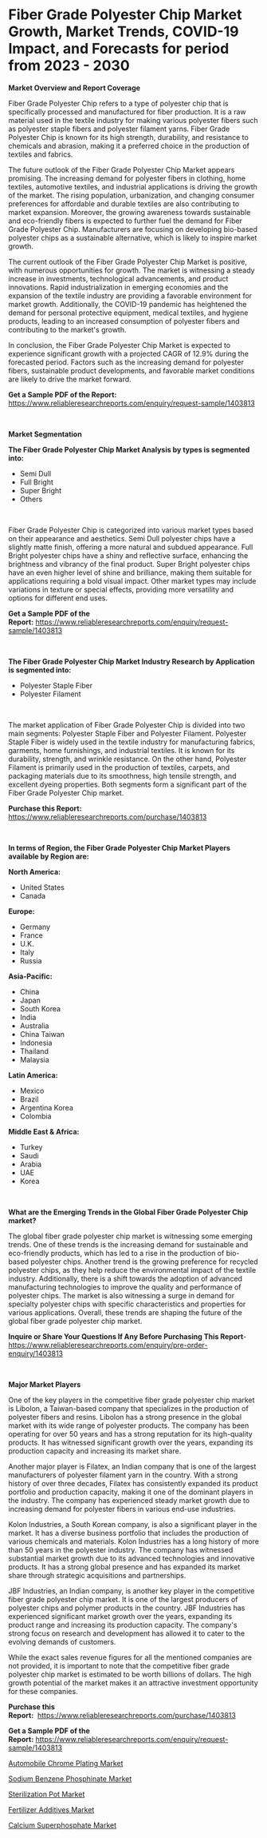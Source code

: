 <p><h1>Fiber Grade Polyester Chip Market Growth, Market Trends, COVID-19 Impact, and Forecasts for period from 2023 - 2030</h1></p><p><strong>Market Overview and Report Coverage</strong></p>
<p><p>Fiber Grade Polyester Chip refers to a type of polyester chip that is specifically processed and manufactured for fiber production. It is a raw material used in the textile industry for making various polyester fibers such as polyester staple fibers and polyester filament yarns. Fiber Grade Polyester Chip is known for its high strength, durability, and resistance to chemicals and abrasion, making it a preferred choice in the production of textiles and fabrics.</p><p>The future outlook of the Fiber Grade Polyester Chip Market appears promising. The increasing demand for polyester fibers in clothing, home textiles, automotive textiles, and industrial applications is driving the growth of the market. The rising population, urbanization, and changing consumer preferences for affordable and durable textiles are also contributing to market expansion. Moreover, the growing awareness towards sustainable and eco-friendly fibers is expected to further fuel the demand for Fiber Grade Polyester Chip. Manufacturers are focusing on developing bio-based polyester chips as a sustainable alternative, which is likely to inspire market growth.</p><p>The current outlook of the Fiber Grade Polyester Chip Market is positive, with numerous opportunities for growth. The market is witnessing a steady increase in investments, technological advancements, and product innovations. Rapid industrialization in emerging economies and the expansion of the textile industry are providing a favorable environment for market growth. Additionally, the COVID-19 pandemic has heightened the demand for personal protective equipment, medical textiles, and hygiene products, leading to an increased consumption of polyester fibers and contributing to the market's growth.</p><p>In conclusion, the Fiber Grade Polyester Chip Market is expected to experience significant growth with a projected CAGR of 12.9% during the forecasted period. Factors such as the increasing demand for polyester fibers, sustainable product developments, and favorable market conditions are likely to drive the market forward.</p></p>
<p><strong>Get a Sample PDF of the Report:</strong> <a href="https://www.reliableresearchreports.com/enquiry/request-sample/1403813">https://www.reliableresearchreports.com/enquiry/request-sample/1403813</a></p>
<p>&nbsp;</p>
<p><strong>Market Segmentation</strong></p>
<p><strong>The Fiber Grade Polyester Chip Market Analysis by types is segmented into:</strong></p>
<p><ul><li>Semi Dull</li><li>Full Bright</li><li>Super Bright</li><li>Others</li></ul></p>
<p>&nbsp;</p>
<p><p>Fiber Grade Polyester Chip is categorized into various market types based on their appearance and aesthetics. Semi Dull polyester chips have a slightly matte finish, offering a more natural and subdued appearance. Full Bright polyester chips have a shiny and reflective surface, enhancing the brightness and vibrancy of the final product. Super Bright polyester chips have an even higher level of shine and brilliance, making them suitable for applications requiring a bold visual impact. Other market types may include variations in texture or special effects, providing more versatility and options for different end uses.</p></p>
<p><strong>Get a Sample PDF of the Report:</strong>&nbsp;<a href="https://www.reliableresearchreports.com/enquiry/request-sample/1403813">https://www.reliableresearchreports.com/enquiry/request-sample/1403813</a></p>
<p>&nbsp;</p>
<p><strong>The Fiber Grade Polyester Chip Market Industry Research by Application is segmented into:</strong></p>
<p><ul><li>Polyester Staple Fiber</li><li>Polyester Filament</li></ul></p>
<p>&nbsp;</p>
<p><p>The market application of Fiber Grade Polyester Chip is divided into two main segments: Polyester Staple Fiber and Polyester Filament. Polyester Staple Fiber is widely used in the textile industry for manufacturing fabrics, garments, home furnishings, and industrial textiles. It is known for its durability, strength, and wrinkle resistance. On the other hand, Polyester Filament is primarily used in the production of textiles, carpets, and packaging materials due to its smoothness, high tensile strength, and excellent dyeing properties. Both segments form a significant part of the Fiber Grade Polyester Chip market.</p></p>
<p><strong>Purchase this Report:</strong>&nbsp; <a href="https://www.reliableresearchreports.com/purchase/1403813">https://www.reliableresearchreports.com/purchase/1403813</a></p>
<p>&nbsp;</p>
<p><strong>In terms of Region, the Fiber Grade Polyester Chip Market Players available by Region are:</strong></p>
<p>
    <p> <strong> North America: </strong>
        <ul>
            <li>United States</li>
            <li>Canada</li>
        </ul>
        </p> 
    <p> <strong> Europe: </strong>
        <ul>
            <li>Germany</li>
            <li>France</li>
            <li>U.K.</li>
            <li>Italy</li>
            <li>Russia</li>
        </ul>
        </p> 
    <p> <strong> Asia-Pacific: </strong>
        <ul>
            <li>China</li>
            <li>Japan</li>
            <li>South Korea</li>
            <li>India</li>
            <li>Australia</li>
            <li>China Taiwan</li>
            <li>Indonesia</li>
            <li>Thailand</li>
            <li>Malaysia</li>
        </ul>
        </p> 
    <p> <strong> Latin America: </strong>
        <ul>
            <li>Mexico</li>
            <li>Brazil</li>
            <li>Argentina Korea</li>
            <li>Colombia</li>
        </ul>
        </p> 
    <p> <strong> Middle East & Africa: </strong>
        <ul>
            <li>Turkey</li>
            <li>Saudi</li>
            <li>Arabia</li>
            <li>UAE</li>
            <li>Korea</li>
        </ul>
    </p>
    </p>
<p>&nbsp;</p>
<p><strong>What are the Emerging Trends in the Global Fiber Grade Polyester Chip market?</strong></p>
<p><p>The global fiber grade polyester chip market is witnessing some emerging trends. One of these trends is the increasing demand for sustainable and eco-friendly products, which has led to a rise in the production of bio-based polyester chips. Another trend is the growing preference for recycled polyester chips, as they help reduce the environmental impact of the textile industry. Additionally, there is a shift towards the adoption of advanced manufacturing technologies to improve the quality and performance of polyester chips. The market is also witnessing a surge in demand for specialty polyester chips with specific characteristics and properties for various applications. Overall, these trends are shaping the future of the global fiber grade polyester chip market.</p></p>
<p><strong>Inquire or Share Your Questions If Any Before Purchasing This Report</strong>- <a href="https://www.reliableresearchreports.com/enquiry/pre-order-enquiry/1403813">https://www.reliableresearchreports.com/enquiry/pre-order-enquiry/1403813</a></p>
<p>&nbsp;</p>
<p><strong>Major Market Players</strong></p>
<p><p>One of the key players in the competitive fiber grade polyester chip market is Libolon, a Taiwan-based company that specializes in the production of polyester fibers and resins. Libolon has a strong presence in the global market with its wide range of polyester products. The company has been operating for over 50 years and has a strong reputation for its high-quality products. It has witnessed significant growth over the years, expanding its production capacity and increasing its market share.</p><p>Another major player is Filatex, an Indian company that is one of the largest manufacturers of polyester filament yarn in the country. With a strong history of over three decades, Filatex has consistently expanded its product portfolio and production capacity, making it one of the dominant players in the industry. The company has experienced steady market growth due to increasing demand for polyester fibers in various end-use industries.</p><p>Kolon Industries, a South Korean company, is also a significant player in the market. It has a diverse business portfolio that includes the production of various chemicals and materials. Kolon Industries has a long history of more than 50 years in the polyester industry. The company has witnessed substantial market growth due to its advanced technologies and innovative products. It has a strong global presence and has expanded its market share through strategic acquisitions and partnerships.</p><p>JBF Industries, an Indian company, is another key player in the competitive fiber grade polyester chip market. It is one of the largest producers of polyester chips and polymer products in the country. JBF Industries has experienced significant market growth over the years, expanding its product range and increasing its production capacity. The company's strong focus on research and development has allowed it to cater to the evolving demands of customers.</p><p>While the exact sales revenue figures for all the mentioned companies are not provided, it is important to note that the competitive fiber grade polyester chip market is estimated to be worth billions of dollars. The high growth potential of the market makes it an attractive investment opportunity for these companies.</p></p>
<p><strong>Purchase this Report:</strong>&nbsp;&nbsp;<a href="https://www.reliableresearchreports.com/purchase/1403813">https://www.reliableresearchreports.com/purchase/1403813</a></p>
<p></p>
<p><strong>Get a Sample PDF of the Report:</strong>&nbsp;<a href="https://www.reliableresearchreports.com/enquiry/request-sample/1403813">https://www.reliableresearchreports.com/enquiry/request-sample/1403813</a></p>
<p><p><a href="https://github.com/abdelrhmankishk22/Market-Research-Report-List-1/blob/main/automobile-chrome-plating-market.md">Automobile Chrome Plating Market</a></p><p><a href="https://www.linkedin.com/pulse/sodium-benzene-phosphinate-market-size-2023-2030-global-u3kof/">Sodium Benzene Phosphinate Market</a></p><p><a href="https://github.com/maliyahmorrow6654/Market-Research-Report-List-1/blob/main/sterilization-pot-market.md">Sterilization Pot Market</a></p><p><a href="https://medium.com/@nathanl41025/fertilizer-additives-market-share-evolution-and-market-growth-trends-2023-2030-5033c2ed7d1f">Fertilizer Additives Market</a></p><p><a href="https://medium.com/@maryg156987/calcium-superphosphate-nbsp-market-focuses-on-market-share-size-and-projected-forecast-till-2030-d6ed0e5ffebf">Calcium Superphosphate Market</a></p></p>